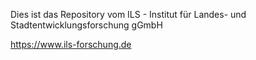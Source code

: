 Dies ist das Repository vom ILS - Institut für Landes- und Stadtentwicklungsforschung gGmbH

https://www.ils-forschung.de
